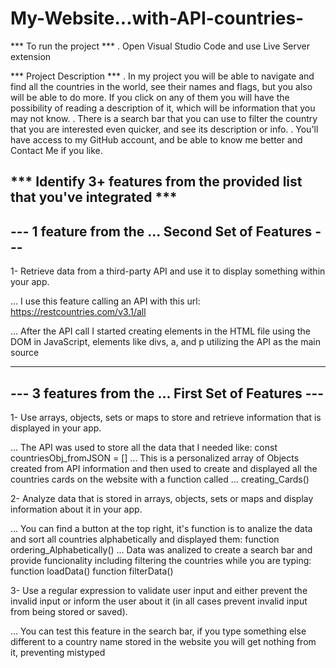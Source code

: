 # My-Website...with-API-countries-

*** To run the project ***
. Open Visual Studio Code and use Live Server extension




*** Project Description ***
. In my project you will be able to navigate and find all the countries in the world, see their names and flags, but you also will be able to do more. If you click on any of them you will have the possibility of reading a description of it, which will be information that you may not know.
. There is a search bar that you can use to filter the country that you are interested even quicker, and see its description or info.
. You'll have access to my GitHub account, and be able to know me better and Contact Me if you like.




*** Identify 3+ features from the provided list that you've integrated ***
-------------------------------------------------------------------------------------
---   1 feature from the ... Second Set of Features   ---
-------------------------------------------------------------------------------------
1- Retrieve data from a
 third-party API and use it to
 display something within your
 app.

... I use this feature calling an API
with this url: https://restcountries.com/v3.1/all 

... After the API call I started creating
elements in the HTML file using the DOM in JavaScript,
elements like divs, a, and p
utilizing the API as the main source




-------------------------------------------------------------------------------------
---    3 features from the ... First  Set of Features    ---
-------------------------------------------------------------------------------------
1- Use arrays, objects, sets or
 maps to store and retrieve
 information that is displayed
 in your app.

... The API was used to store all the data
that I needed like: 
const countriesObj_fromJSON = []
... This is a personalized array of Objects created from API
information and then used to create and displayed all the countries cards on the website
with a function called ... creating_Cards()



2- Analyze data that is stored in
 arrays, objects, sets or maps
 and display information about
 it in your app.

... You can find a button at the top right, it's function is to analize
the data and sort all countries alphabetically 
and displayed them: 
function ordering_Alphabetically()
... Data was analized to create a search bar and provide funcionality 
including filtering the countries while you are typing: 
function loadData()
function filterData()




3- Use a regular expression to
 validate user input and either
 prevent the invalid input or
 inform the user about it (in all
 cases prevent invalid input
 from being stored or saved).

... You can test this feature in the search bar,
if you type something else different to a country name stored in the website
you will get nothing from it, preventing mistyped


